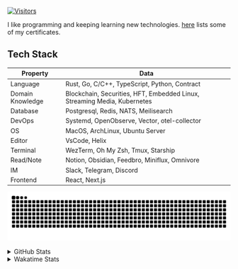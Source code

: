 <!-- markdownlint-disable MD041 MD010 MD033 -->
[![Visitors](https://api.visitorbadge.io/api/daily?path=Akagi201%2FAkagi201&label=Visitors%20Today&countColor=%2337d67a)](https://visitorbadge.io/status?path=Akagi201%2FAkagi201)

I like programming and keeping learning new technologies. [here](https://github.com/Akagi201/blockchain) lists some of my certificates.

## Tech Stack

| Property         	| Data                                                                               	|
|------------------	|------------------------------------------------------------------------------------	|
| Language         	| Rust, Go, C/C++, TypeScript, Python, Contract                                       |
| Domain Knowledge 	| Blockchain, Securities, HFT, Embedded Linux, Streaming Media, Kubernetes            |
| Database         	| Postgresql, Redis, NATS, Meilisearch                                                   |
| DevOps            | Systemd, OpenObserve, Vector, otel-collector                                        |
| OS               	| MacOS, ArchLinux, Ubuntu Server                                                     |
| Editor           	| VsCode, Helix                                                                       |
| Terminal          | WezTerm, Oh My Zsh, Tmux, Starship                                                  |
| Read/Note         | Notion, Obsidian, Feedbro, Miniflux, Omnivore                                       |
| IM               	| Slack, Telegram, Discord                                                            |
| Frontend          | React, Next.js                                                                      |

[![github contribution grid snake animation](https://raw.githubusercontent.com/Akagi201/Akagi201/output/github-contribution-grid-snake.svg#gh-light-mode-only)](https://github.com/Akagi201)

<details>
<summary>GitHub Stats</summary>
  <a href="https://github.com/Akagi201"><img alt="Profile Detail" src="https://raw.githubusercontent.com/Akagi201/Akagi201/master/profile-summary-card-output/dracula/0-profile-details.svg" /></a>
  <a href="https://github.com/Akagi201"><img alt="Github Stats" src="https://raw.githubusercontent.com/Akagi201/Akagi201/master/profile-summary-card-output/dracula/3-stats.svg" /></a>
  <a href="https://github.com/Akagi201"><img alt="Lang By Commits" src="https://raw.githubusercontent.com/Akagi201/Akagi201/master/profile-summary-card-output/dracula/2-most-commit-language.svg" /></a>
</details>

<details>
<summary>Wakatime Stats</summary>
<br>

<!--START_SECTION:waka-->

```txt
From: 01 August 2024 - To: 08 August 2024

Total Time: 28 hrs 45 mins

Other        20 hrs 58 mins  ██████████████████▒░░░░░░   72.95 %
Rust         2 hrs 20 mins   ██░░░░░░░░░░░░░░░░░░░░░░░   08.12 %
Go           2 hrs 16 mins   ██░░░░░░░░░░░░░░░░░░░░░░░   07.89 %
sh           1 hr 28 mins    █▒░░░░░░░░░░░░░░░░░░░░░░░   05.12 %
Markdown     1 hr 12 mins    █░░░░░░░░░░░░░░░░░░░░░░░░   04.20 %
TypeScript   12 mins         ▒░░░░░░░░░░░░░░░░░░░░░░░░   00.74 %
TOML         8 mins          ░░░░░░░░░░░░░░░░░░░░░░░░░   00.49 %
Solidity     5 mins          ░░░░░░░░░░░░░░░░░░░░░░░░░   00.34 %
Python       1 min           ░░░░░░░░░░░░░░░░░░░░░░░░░   00.08 %
Git Config   0 secs          ░░░░░░░░░░░░░░░░░░░░░░░░░   00.03 %
```

<!--END_SECTION:waka-->

</details>
